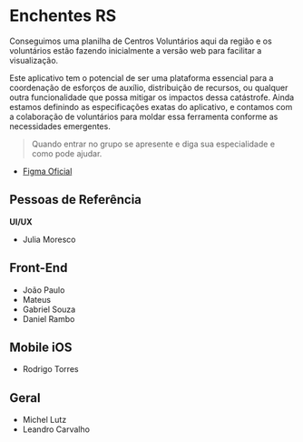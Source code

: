 # Enchentes RS

Conseguimos uma planilha de Centros Voluntários aqui da região e os voluntários estão fazendo inicialmente a versão web para facilitar a visualização.

Este aplicativo tem o potencial de ser uma plataforma essencial para a coordenação de esforços de auxílio, distribuição de recursos, ou qualquer outra funcionalidade que possa mitigar os impactos dessa catástrofe. Ainda estamos definindo as especificações exatas do aplicativo, e contamos com a colaboração de voluntários para moldar essa ferramenta conforme as necessidades emergentes.


> Quando entrar no grupo se apresente e diga sua especialidade e como pode ajudar.


- [Figma Oficial](https://www.figma.com/file/uS76X7hk00tXbR56dfAL71/Voluntários-Devs-Pelo-RS?type=design&node-id=5-5&mode=design&t=KiBoAflvYrovhtPf-0)


## Pessoas de Referência

**UI/UX**

- Julia Moresco

## Front-End

- João Paulo
- Mateus
- Gabriel Souza
- Daniel Rambo

## Mobile iOS

- Rodrigo Torres

## Geral

- Michel Lutz
- Leandro Carvalho

